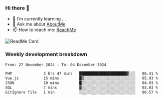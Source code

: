 ### Hi there 👋

- 🌱 I’m currently learning ...
- 💬 Ask me about [AboutMe](https://www.itzcy.com/about)
- 📫 How to reach me: [ReachMe](https://www.itzcy.com/about)

![ReadMe Card](https://github-readme-stats-ten-gilt.vercel.app/api?username=SuperChenYun&show_icons=true&title_color=fff&icon_color=79ff97&text_color=9f9f9f&bg_color=151515&hide_border=true)

### Weekly development breakdown
<!--START_SECTION:waka-->

```txt
From: 27 November 2024 - To: 04 December 2024

PHP              3 hrs 47 mins   █████████████████████▓░░░   86.41 %
Vue.js           15 mins         █▒░░░░░░░░░░░░░░░░░░░░░░░   05.93 %
JSON             10 mins         █░░░░░░░░░░░░░░░░░░░░░░░░   04.03 %
SQL              7 mins          ▓░░░░░░░░░░░░░░░░░░░░░░░░   03.03 %
GitIgnore file   1 min           ░░░░░░░░░░░░░░░░░░░░░░░░░   00.57 %
```

<!--END_SECTION:waka-->
